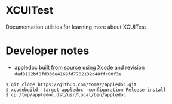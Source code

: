 # XCUITest

Documentation utilities for learning more about XCUITest

# Developer notes

- appledoc [built from source](https://github.com/tomaz/appledoc/commit/dad3122bf8fd336e4169fd7702132d48ffc00f3e) using Xcode and revision `dad3122bf8fd336e4169fd7702132d48ffc00f3e`

```
$ git clone https://github.com/tomaz/appledoc.git
$ xcodebuild -target appledoc -configuration Release install
$ cp /tmp/appledoc.dst/usr/local/bin/appledoc .
```
